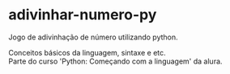 # adivinhar-numero-py
Jogo de adivinhação de número utilizando python.

Conceitos básicos da linguagem, sintaxe e etc.
<br>
Parte do curso 'Python: Começando com a linguagem' da alura.

